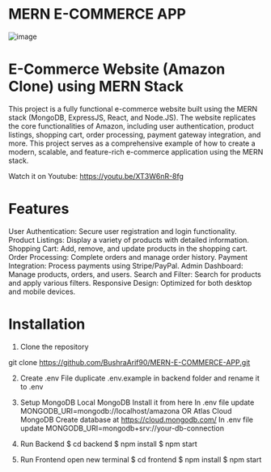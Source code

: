 # MERN E-COMMERCE APP

![image](https://github.com/user-attachments/assets/a7c5f800-c862-4f29-b5d8-0ed8ad83de37)

# E-Commerce Website (Amazon Clone) using MERN Stack 

This project is a fully functional e-commerce website built using the MERN stack (MongoDB, ExpressJS, React, and Node.JS). The website replicates the core functionalities of Amazon, including user authentication, product listings, shopping cart, order processing, payment gateway integration, and more. This project serves as a comprehensive example of how to create a modern, scalable, and feature-rich e-commerce application using the MERN stack.

Watch it on Youtube: https://youtu.be/XT3W6nR-8fg

# Features
User Authentication: Secure user registration and login functionality.
Product Listings: Display a variety of products with detailed information.
Shopping Cart: Add, remove, and update products in the shopping cart.
Order Processing: Complete orders and manage order history.
Payment Integration: Process payments using Stripe/PayPal.
Admin Dashboard: Manage products, orders, and users.
Search and Filter: Search for products and apply various filters.
Responsive Design: Optimized for both desktop and mobile devices.

# Installation

1. Clone the repository

 git clone https://github.com/BushraArif90/MERN-E-COMMERCE-APP.git
 
2. Create .env File
duplicate .env.example in backend folder and rename it to .env

3. Setup MongoDB
Local MongoDB
Install it from here
In .env file update MONGODB_URI=mongodb://localhost/amazona
OR Atlas Cloud MongoDB
Create database at https://cloud.mongodb.com/
In .env file update MONGODB_URI=mongodb+srv://your-db-connection

4. Run Backend
$ cd backend
$ npm install
$ npm start

5. Run Frontend
open new terminal
$ cd frontend
$ npm install
$ npm start
